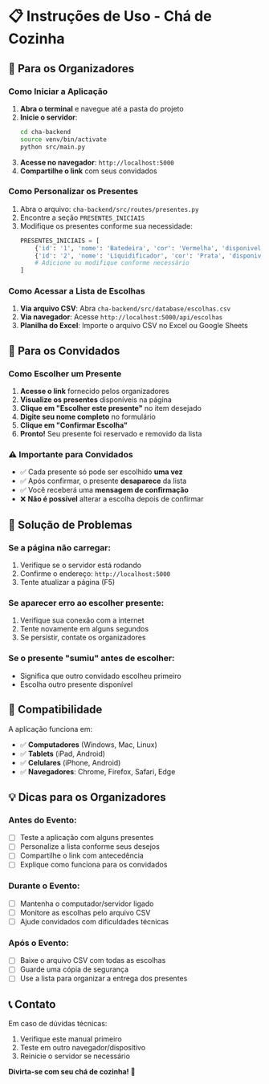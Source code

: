 # 📋 Instruções de Uso - Chá de Cozinha

## 🎯 Para os Organizadores

### Como Iniciar a Aplicação

1. **Abra o terminal** e navegue até a pasta do projeto
2. **Inicie o servidor**:
   ```bash
   cd cha-backend
   source venv/bin/activate
   python src/main.py
   ```
3. **Acesse no navegador**: `http://localhost:5000`
4. **Compartilhe o link** com seus convidados

### Como Personalizar os Presentes

1. Abra o arquivo: `cha-backend/src/routes/presentes.py`
2. Encontre a seção `PRESENTES_INICIAIS`
3. Modifique os presentes conforme sua necessidade:
   ```python
   PRESENTES_INICIAIS = [
       {'id': '1', 'nome': 'Batedeira', 'cor': 'Vermelha', 'disponivel': True},
       {'id': '2', 'nome': 'Liquidificador', 'cor': 'Prata', 'disponivel': True},
       # Adicione ou modifique conforme necessário
   ]
   ```

### Como Acessar a Lista de Escolhas

1. **Via arquivo CSV**: Abra `cha-backend/src/database/escolhas.csv`
2. **Via navegador**: Acesse `http://localhost:5000/api/escolhas`
3. **Planilha do Excel**: Importe o arquivo CSV no Excel ou Google Sheets

## 👥 Para os Convidados

### Como Escolher um Presente

1. **Acesse o link** fornecido pelos organizadores
2. **Visualize os presentes** disponíveis na página
3. **Clique em "Escolher este presente"** no item desejado
4. **Digite seu nome completo** no formulário
5. **Clique em "Confirmar Escolha"**
6. **Pronto!** Seu presente foi reservado e removido da lista

### ⚠️ Importante para Convidados

- ✅ Cada presente só pode ser escolhido **uma vez**
- ✅ Após confirmar, o presente **desaparece** da lista
- ✅ Você receberá uma **mensagem de confirmação**
- ❌ **Não é possível** alterar a escolha depois de confirmar

## 🔧 Solução de Problemas

### Se a página não carregar:
1. Verifique se o servidor está rodando
2. Confirme o endereço: `http://localhost:5000`
3. Tente atualizar a página (F5)

### Se aparecer erro ao escolher presente:
1. Verifique sua conexão com a internet
2. Tente novamente em alguns segundos
3. Se persistir, contate os organizadores

### Se o presente "sumiu" antes de escolher:
- Significa que outro convidado escolheu primeiro
- Escolha outro presente disponível

## 📱 Compatibilidade

A aplicação funciona em:
- ✅ **Computadores** (Windows, Mac, Linux)
- ✅ **Tablets** (iPad, Android)
- ✅ **Celulares** (iPhone, Android)
- ✅ **Navegadores**: Chrome, Firefox, Safari, Edge

## 💡 Dicas para os Organizadores

### Antes do Evento:
- [ ] Teste a aplicação com alguns presentes
- [ ] Personalize a lista conforme seus desejos
- [ ] Compartilhe o link com antecedência
- [ ] Explique como funciona para os convidados

### Durante o Evento:
- [ ] Mantenha o computador/servidor ligado
- [ ] Monitore as escolhas pelo arquivo CSV
- [ ] Ajude convidados com dificuldades técnicas

### Após o Evento:
- [ ] Baixe o arquivo CSV com todas as escolhas
- [ ] Guarde uma cópia de segurança
- [ ] Use a lista para organizar a entrega dos presentes

## 📞 Contato

Em caso de dúvidas técnicas:
1. Verifique este manual primeiro
2. Teste em outro navegador/dispositivo
3. Reinicie o servidor se necessário

**Divirta-se com seu chá de cozinha! 🎉**

